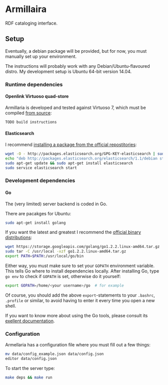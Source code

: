 # Armillaira
RDF cataloging interface.

## Setup
Eventually, a debian package will be provided, but for now, you must manually set up your environment.

The instructions will probably work with any Debian/Ubuntu-flavoured distro. My development setup is Ubuntu 64-bit version 14.04.

### Runtime dependencies

#### Openlink Virtuoso quad-store
Armillaria is developed and tested against Virtuoso 7, which must be compiled [from source](https://github.com/openlink/virtuoso-opensource):

```bash
TODO build instructions
```


#### Elasticsearch
I recommend [installing a package from the official repostitories](http://www.elasticsearch.org/guide/en/elasticsearch/reference/current/setup-repositories.html):

```bash
wget -O - http://packages.elasticsearch.org/GPG-KEY-elasticsearch | sudo apt-key add -
echo "deb http://packages.elasticsearch.org/elasticsearch/1.1/debian stable main" | sudo tee -a /etc/apt/sources.list
sudo apt-get update && sudo apt-get install elasticsearch
sudo service elasticsearch start
```

### Development dependencies

#### Go
The (very limited) server backend is coded in Go.

There are pacakges for Ubuntu:

```bash
sudo apt-get install golang
```

If you want the latest and greatest I recommend the [official binary distributions](https://code.google.com/p/go/wiki/Downloads?tm=2):

```bash
wget https://storage.googleapis.com/golang/go1.2.2.linux-amd64.tar.gz
sudo tar -C /usr/local -xzf go1.2.2.linux-amd64.tar.gz
export PATH=$PATH:/usr/local/go/bin
```

Either way, you must make sure to set your `GOPATH` environment variable. This tells Go where to install dependencies locally. After installing Go, type `go env` to check if `GOPATH` is set, otherwise do it yourself:

```bash
export GOPATH=/home/<your username>/go  # for example
```

Of course, you should add the above `export`-statements to your `.bashrc`, `.profile` or similar, to avoid having to enter it every time you open a new shell.

If you want to know more about using the Go tools, please consult its [exellent documentation](http://golang.org/doc/code.html).

### Configuration
Armellaria has a configuration file where you must fill out a few things:

```bash
mv data/config_example.json data/config.json
editor data/config.json
```

To start the server type:

```bash
make deps && make run
```
